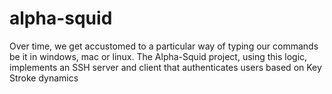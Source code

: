 alpha-squid
===========

Over time, we get accustomed to a particular way of typing our commands be it in windows, mac or linux. 
The Alpha-Squid project, using this logic, implements an SSH server and client that authenticates users based on Key Stroke dynamics                                  